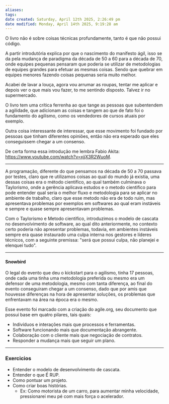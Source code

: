 ```yaml
---
aliases: 
tags: 
date created: Saturday, April 12th 2025, 2:26:49 pm
date modified: Monday, April 14th 2025, 9:19:28 am
---
```

O livro não é sobre coisas técnicas profundamente, tanto é que não possui código.

A partir introdutória explica por que o nascimento do manifesto ágil, isso se da pela mudança de paradigma da década de 50 a 60 para a década de 70, onde equipes pequenas pensaram que poderia se utilizar de metodologias de equipes grandes para efetuar as mesmas coisas. Sendo que quebrar em equipes menores fazendo coisas pequenas seria muito melhor.

Acabei de lavar a louça, agora vou arrumar as roupas, tentar me aplicar e depois ver o que mais vou fazer, to me sentindo disposto. Talvez ir no supermercado.

O livro tem uma crítica ferrenha ao que tange as pessoas que subentendem a agilidade, que adicionam as coisas e tangem ao que de fato foi o fundamento do agilismo, como os vendedores de cursos atuais por exemplo.

Outra coisa interessante de interessar, que esse movimento foi fundado por pessoas que tinham diferentes opiniões, então não era esperado que eles conseguissem chegar a um consenso. 

De certa forma essa introdução me lembra Fabio Akita: https://www.youtube.com/watch?v=xjjX3R2WuoM.

---

A programação, diferente do que pensamos na década de 50 a 70 passava por testes, claro que re utilizamos coisas ao qual do mundo já existia, uma dessas coisas era o método cientifico, ao qual também culminava o Taylorismo, onde a gerência aplicava estudos e o metodo cientifico para pode entender qual seria o melhor fluxo e metodologia para se aplicar no ambiente de trabalho, claro que esse metodo não era de todo ruim, mas apresentava problemas por exemplos em softwares ao qual eram instáveis e sempre e quase sempre apresentavam problemas.

Com o Taylorismo e Metodo cientifico, introduzimos o modelo de cascata no desenvolvimento de software, ao qual dito anteriormente, no contexto certo poderia não apresentar problemas, todavia, em ambientes instáveis sempre era quase instaurado uma culpa interna nos gestores e líderes técnicos, com a seguinte premissa: "será que possui culpa, não planejei e elenquei tudo".

---

#### Snowbird

O legal do evento que deu o kickstart para o agilismo, tinha 17 pessoas, onde cada uma tinha uma metodologia preferida ou mesmo era um defensor de uma metodologia, mesmo com tanta diferença, ao final do evento conseguiram chegar a um consenso, dado que por amis que houvesse diferenças na hora de apresentar soluções, os problemas que enfrentavam na área na época era o mesmo.

Esse evento foi marcado com a criação do agile.org, seu documento que possui base em quatro pilares, tais quais:
- Indivíduos e interações mais que processos e ferramentas.
- Software funcionando mais que documentação abrangente.
- Colaboração com o cliente mais que negociação de contratos.
- Responder a mudança mais que seguir um plano.

---

### Exercicios

- Entender o modelo de desenvolvimento de cascata.
- Entender o que É RUP.
- Como pontuar um projeto.
- Como criar boas histórias.
	- Ex: Como motorista de um carro, para aumentar minha velocidade, pressionarei meu pé com mais força o acelerador.